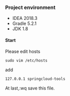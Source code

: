 ### Project environment
- IDEA 2018.3
- Gradle 5.2.1
- JDK 1.8

#### Start

Please edit hosts 

```
sudo vim /etc/hosts
```
add 

```
127.0.0.1 springcloud-tools
```

At last,:wq save this file.
